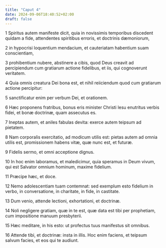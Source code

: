 ```yaml
---
title: "Caput 4"
date: 2024-09-06T18:40:52+02:00
draft: false
---
```




1 Spiritus autem manifeste dicit, quia in novissimis temporibus discedent quidam a fide, attendentes spiritibus erroris, et doctrinis dæmoniorum,

2 in hypocrisi loquentium mendacium, et cauteriatam habentium suam conscientiam,

3 prohibentium nubere, abstinere a cibis, quod Deus creavit ad percipiendum cum gratiarum actione fidelibus, et iis, qui cognoverunt veritatem.

4 Quia omnis creatura Dei bona est, et nihil reiiciendum quod cum gratiarum actione percipitur:

5 sanctificatur enim per verbum Dei, et orationem.

6 Hæc proponens fratribus, bonus eris minister Christi Iesu enutritus verbis fidei, et bonæ doctrinæ, quam assecutus es.

7 Ineptas autem, et aniles fabulas devita: exerce autem teipsum ad pietatem.

8 Nam corporalis exercitatio, ad modicum utilis est: pietas autem ad omnia utilis est, promissionem habens vitæ, quæ nunc est, et futuræ.

9 Fidelis sermo, et omni acceptione dignus.

10 In hoc enim laboramus, et maledicimur, quia speramus in Deum vivum, qui est Salvator omnium hominum, maxime fidelium.

11 Præcipe hæc, et doce.

12 Nemo adolescentiam tuam contemnat: sed exemplum esto fidelium in verbo, in conversatione, in charitate, in fide, in castitate.

13 Dum venio, attende lectioni, exhortationi, et doctrinæ.

14 Noli negligere gratiam, quæ in te est, quæ data est tibi per prophetiam, cum impositione manuum presbyterii.

15 Hæc meditare, in his esto: ut profectus tuus manifestus sit omnibus.

16 Attende tibi, et doctrinæ: insta in illis. Hoc enim faciens, et teipsum salvum facies, et eos qui te audiunt.

